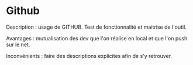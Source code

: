 # Github
Description :  usage de GITHUB. 
Test de fonctionnalité et maitrise de l'outil.



Avantages :  mutualisation des dev que l'on réalise en local et que l'on push sur le net. 


Inconvénients : faire des descriptions explicites afin de s'y retrouver.
